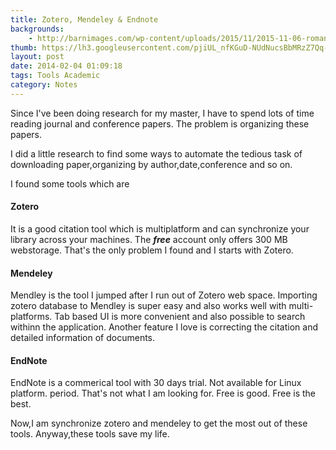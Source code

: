 ```yaml
---
title: Zotero, Mendeley & Endnote 
backgrounds:
    - http://barnimages.com/wp-content/uploads/2015/11/2015-11-06-roman-003-1024x683.jpg
thumb: https://lh3.googleusercontent.com/pjiUL_nfKGuD-NUdNucsBbMRzZ7Qq-mdBSDrL52VVx2f84B2iSSgVInLBG0ZC-hnMbV5=h900
layout: post
date: 2014-02-04 01:09:18
tags: Tools Academic
category: Notes
---
```


Since I've been doing research for my master, I have to spend lots of time reading journal and conference papers. The problem is organizing these papers. 

I did a little research to find some ways to automate the tedious task of downloading paper,organizing by author,date,conference and so on. 

I found some tools which are 

#### Zotero
It is a good citation tool which is multiplatform and can synchronize your library across your machines. The ***free*** account only offers 300 MB webstorage. That's the only problem I found and I starts with Zotero.

#### Mendeley
Mendley is the tool I jumped after I run out of Zotero web space. Importing zotero database  to Mendley is super easy and also works well with multi-platforms. Tab based UI is more convenient and also possible to search withinn the application. Another feature I love is correcting the citation and detailed information of documents.

#### EndNote
EndNote is a commerical tool with 30 days trial. Not available for Linux platform. period. 
That's not what I am looking for. Free is good. Free is the best.

Now,I am synchronize zotero and mendeley to get the most out of these tools. Anyway,these tools save my life.


